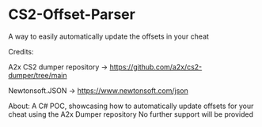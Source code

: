 # CS2-Offset-Parser
A way to easily automatically update the offsets in your cheat

Credits: 

A2x CS2 dumper repository -> https://github.com/a2x/cs2-dumper/tree/main

Newtonsoft.JSON -> https://www.newtonsoft.com/json

About:
A C# POC, showcasing how to automatically update offsets for your cheat using the A2x Dumper repository
No further support will be provided
